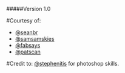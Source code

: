#####Version 1.0

#Courtesy of:
- [@seanbr](https://github.com/seanbr)
- [@samsamskies](https://github.com/SamSamskies)
- [@fabsays](https://github.com/fabsays)
- [@patscan](https://github.com/patscan)



#Credit to:
[@stephenitis](https://github.com/stephenitis) for photoshop skills.




